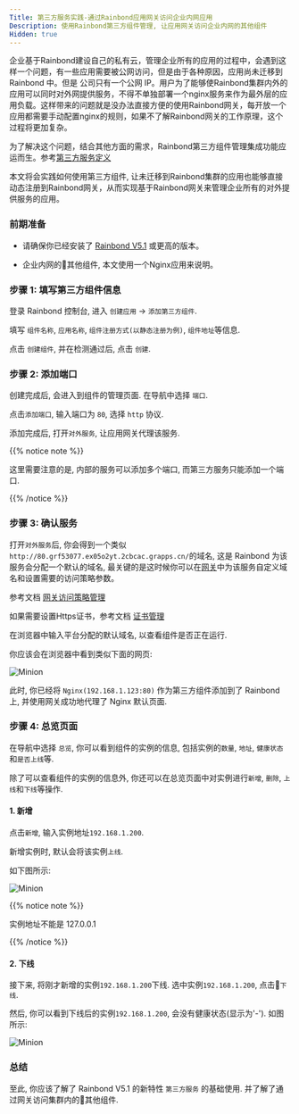 ```yaml
---
Title: 第三方服务实践-通过Rainbond应用网关访问企业内网应用
Description: 使用Rainbond第三方组件管理, 让应用网关访问企业内网的其他组件
Hidden: true
---
```


企业基于Rainbond建设自己的私有云，管理企业所有的应用的过程中，会遇到这样一个问题，有一些应用需要被公网访问，但是由于各种原因，应用尚未迁移到 Rainbond 中。但是 公司只有一个公网 IP。用户为了能够使Rainbond集群内外的应用可以同时对外网提供服务，不得不单独部署一个nginx服务来作为最外层的应用负载。这样带来的问题就是没办法直接方便的使用Rainbond网关，每开放一个应用都需要手动配置nginx的规则，如果不了解Rainbond网关的工作原理，这个过程将更加复杂。

为了解决这个问题，结合其他方面的需求，Rainbond第三方组件管理集成功能应运而生。参考[第三方服务定义](/docs/user-manual/app-creation/thirdparty-service/thirdparty-define/)

本文将会实践如何使用第三方组件, 让未迁移到Rainbond集群的应用也能够直接动态注册到Rainbond网关，从而实现基于Rainbond网关来管理企业所有的对外提供服务的应用。

### 前期准备

- 请确保你已经安装了 [Rainbond V5.1](/docs/user-operations/install/online_install/) 或更高的版本。

- 企业内网的其他组件, 本文使用一个Nginx应用来说明。

### 步骤 1: 填写第三方组件信息

登录 Rainbond 控制台, 进入 `创建应用` -> `添加第三方组件`.

填写 `组件名称`, `应用名称`, `组件注册方式(以静态注册为例)`, `组件地址`等信息.

点击 `创建组件`, 并在检测通过后, 点击 `创建`.

### 步骤 2: 添加端口

创建完成后, 会进入到组件的管理页面. 在导航中选择 `端口`.

点击`添加端口`, 输入端口为 `80`, 选择 `http` 协议.

添加完成后, 打开`对外服务`, 让应用网关代理该服务.

{{% notice note %}}

这里需要注意的是, 内部的服务可以添加多个端口, 而第三方服务只能添加一个端口.

{{%  /notice %}}

### 步骤 3: 确认服务

打开`对外服务`后, 你会得到一个类似`http://80.grf53077.ex05o2yt.2cbcac.grapps.cn/`的域名, 这是 Rainbond 为该服务会分配一个默认的域名, 最关键的是这时候你可以在[网关](/docs/user-manual/gateway/)中为该服务自定义域名和设置需要的访问策略参数。

参考文档 [网关访问策略管理](/docs/user-manual/gateway/traffic-control/)

如果需要设置Https证书，参考文档 [证书管理](/docs/user-manual/gateway/cert-management/)

在浏览器中输入平台分配的默认域名, 以查看组件是否正在运行.

你应该会在浏览器中看到类似下面的网页:

![Minion](https://grstatic.oss-cn-shanghai.aliyuncs.com/images/docs/5.1/thirdparty/practice-1/nginx%E9%A1%B5%E9%9D%A2.png)

此时, 你已经将 `Nginx(192.168.1.123:80)` 作为第三方组件添加到了 Rainbond 上, 并使用网关成功地代理了 Nginx 默认页面.

### 步骤 4: 总览页面

在导航中选择 `总览`, 你可以看到组件的实例的信息, 包括实例的`数量`, `地址`, `健康状态`和`是否上线`等.

除了可以查看组件的实例的信息外, 你还可以在总览页面中对实例进行`新增`, `删除`, `上线`和`下线`等操作.

#### 1. 新增

点击`新增`, 输入实例地址`192.168.1.200`.

新增实例时, 默认会将该实例`上线`.

如下图所示:

![Minion](https://grstatic.oss-cn-shanghai.aliyuncs.com/images/docs/5.1/thirdparty/practice-1/%E6%96%B0%E5%A2%9E%E5%AE%9E%E4%BE%8B.png)

{{% notice note %}}

实例地址不能是 127.0.0.1

{{%  /notice %}}

#### 2. 下线

接下来, 将刚才新增的实例`192.168.1.200`下线. 选中实例`192.168.1.200`, 点击`下线`.

然后, 你可以看到下线后的实例`192.168.1.200`, 会没有健康状态(显示为'-'). 如图所示:

![Minion](https://grstatic.oss-cn-shanghai.aliyuncs.com/images/docs/5.1/thirdparty/practice-1/%E4%B8%8B%E7%BA%BF%E5%AE%9E%E4%BE%8B.png)

### 总结

至此, 你应该了解了 Rainbond V5.1 的新特性 `第三方服务` 的基础使用. 并了解了通过网关访问集群内的其他组件.